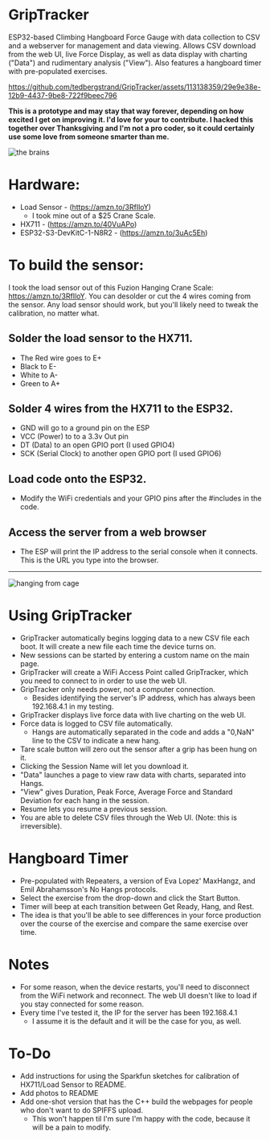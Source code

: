 # GripTracker
ESP32-based Climbing Hangboard Force Gauge with data collection to CSV and a webserver for management and data viewing. Allows CSV download from the web UI, live Force Display, as well as data display with charting ("Data") and rudimentary analysis ("View"). Also features a hangboard timer with pre-populated exercises.



https://github.com/tedbergstrand/GripTracker/assets/113138359/29e9e38e-12b9-4437-9be8-722f9beec796



__This is a prototype and may stay that way forever, depending on how excited I get on improving it. I'd love for your to contribute. I hacked this together over Thanksgiving and I'm not a pro coder, so it could certainly use some love from someone smarter than me.__

![the brains](https://github.com/tedbergstrand/GripTracker/assets/113138359/84d90c9d-4fbb-48bf-9c7f-e951f2907dbd)


# Hardware:
- Load Sensor - (https://amzn.to/3RfIloY)
  - I took mine out of a $25 Crane Scale. 
- HX711 - (https://amzn.to/40VuAPo)
- ESP32-S3-DevKitC-1-N8R2 - (https://amzn.to/3uAc5Eh)


# To build the sensor:

I took the load sensor out of this Fuzion Hanging Crane Scale: https://amzn.to/3RfIloY. You can desolder or cut the 4 wires coming from the sensor. Any load sensor should work, but you'll likely need to tweak the calibration, no matter what.

## Solder the load sensor to the HX711. 
- The Red wire goes to E+
- Black to E-
- White to A-
- Green to A+

## Solder 4 wires from the HX711 to the ESP32. 
- GND will go to a ground pin on the ESP
- VCC (Power) to to a 3.3v Out pin
- DT (Data) to an open GPIO port (I used GPIO4)
- SCK (Serial Clock) to another open GPIO port (I used GPIO6)

## Load code onto the ESP32.
- Modify the WiFi credentials and your GPIO pins after the \#includes in the code.

## Access the server from a web browser
- The ESP will print the IP address to the serial console when it connects. This is the URL you type into the browser.

---
![hanging from cage](https://github.com/tedbergstrand/GripTracker/assets/113138359/9192a0df-7f57-49b6-aee0-231cb9d2e876)

# Using GripTracker
- GripTracker automatically begins logging data to a new CSV file each boot. It will create a new file each time the device turns on.
- New sessions can be started by entering a custom name on the main page.
- GripTracker will create a WiFi Access Point called GripTracker, which you need to connect to in order to use the web UI.
- GripTracker only needs power, not a computer connection.
  - Besides identifying the server's IP address, which has always been 192.168.4.1 in my testing.
- GripTracker displays live force data with live charting on the web UI.
- Force data is logged to CSV file automatically.
  - Hangs are automatically separated in the code and adds a "0,NaN" line to the CSV to indicate a new hang.
- Tare scale button will zero out the sensor after a grip has been hung on it.
- Clicking the Session Name will let you download it.
- "Data" launches a page to view raw data with charts, separated into Hangs.
- "View" gives Duration, Peak Force, Average Force and Standard Deviation for each hang in the session.
- Resume lets you resume a previous session.
- You are able to delete CSV files through the Web UI. (Note: this is irreversible).

# Hangboard Timer
- Pre-populated with Repeaters, a version of Eva Lopez' MaxHangz, and Emil Abrahamsson's No Hangs protocols.
- Select the exercise from the drop-down and click the Start Button.
- Timer will beep at each transition between Get Ready, Hang, and Rest.
- The idea is that you'll be able to see differences in your force production over the course of the exercise and compare the same exercise over time.

# Notes
- For some reason, when the device restarts, you'll need to disconnect from the WiFi network and reconnect. The web UI doesn't like to load if you stay connected for some reason.
- Every time I've tested it, the IP for the server has been 192.168.4.1
  - I assume it is the default and it will be the case for you, as well.
 
# To-Do
- Add instructions for using the Sparkfun sketches for calibration of HX711/Load Sensor to README.
- Add photos to README
- Add one-shot version that has the C++ build the webpages for people who don't want to do SPIFFS upload.
  - This won't happen til I'm sure I'm happy with the code, because it will be a pain to modify.
